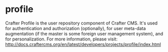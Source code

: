 profile
=======

Crafter Profile is the user repository component of Crafter CMS. It's used for authentication and authorization (optionally), for user meta-data augmentation (if the master is some foreign user management system), and for personalization. For more information, please visit: http://docs.craftercms.org/en/latest/developers/projects/profile/index.html
